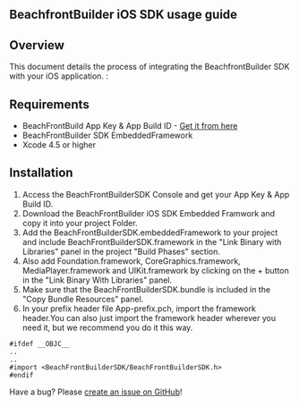 ## BeachfrontBuilder iOS SDK usage guide

## Overview
This document details the process of integrating the BeachfrontBuilder SDK with your iOS application. 
:
## Requirements

* BeachFrontBuild App Key & App Build ID - [Get it from here](http://beachfrontbuilder.com/signup)
* BeachFrontBuilder SDK EmbeddedFramework
* Xcode 4.5 or higher

## Installation
1. Access the BeachFrontBuilderSDK Console and get your App Key & App Build ID.
2. Download the BeachFrontBuilder iOS SDK Embedded Framwork and copy it into your project Folder.
3. Add the BeachFrontBuilderSDK.embeddedFramework to your project and include BeachFrontBuilderSDK.framework in the "Link Binary with Libraries" panel in the project "Build Phases" section.
4. Also add Foundation.framework, CoreGraphics.framework, MediaPlayer.framework and UIKit.framework by clicking on the + button in the "Link Binary With Libraries" panel.
5. Make sure that the BeachFrontBuilderSDK.bundle is included in the "Copy Bundle Resources" panel.
6. In your prefix header file App-prefix.pch, import the framework header.You can also just import the framework header wherever you need it, but we recommend you do it this way.
```
#ifdef __OBJC__
..
..
#import <BeachFrontBuilderSDK/BeachFrontBuilderSDK.h>
#endif
```
Have a bug? Please [create an issue on GitHub](https://github.com/beachfront/BeachFrontBuilder-iOS-SDK/issues)!